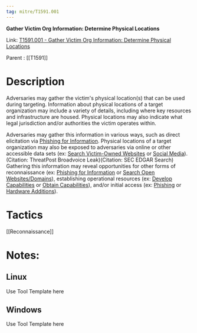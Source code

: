 ```yaml
---
tag: mitre/T1591.001
---
```


**Gather Victim Org Information: Determine Physical Locations**

Link: [T1591.001 - Gather Victim Org Information: Determine Physical Locations](https://attack.mitre.org/techniques/T1591/001)

Parent : [[T1591]]


# Description

Adversaries may gather the victim's physical location(s) that can be used during targeting. Information about physical locations of a target organization may include a variety of details, including where key resources and infrastructure are housed. Physical locations may also indicate what legal jurisdiction and/or authorities the victim operates within.

Adversaries may gather this information in various ways, such as direct elicitation via [Phishing for Information](https://attack.mitre.org/techniques/T1598). Physical locations of a target organization may also be exposed to adversaries via online or other accessible data sets (ex: [Search Victim-Owned Websites](https://attack.mitre.org/techniques/T1594) or [Social Media](https://attack.mitre.org/techniques/T1593/001)).(Citation: ThreatPost Broadvoice Leak)(Citation: SEC EDGAR Search) Gathering this information may reveal opportunities for other forms of reconnaissance (ex: [Phishing for Information](https://attack.mitre.org/techniques/T1598) or [Search Open Websites/Domains](https://attack.mitre.org/techniques/T1593)), establishing operational resources (ex: [Develop Capabilities](https://attack.mitre.org/techniques/T1587) or [Obtain Capabilities](https://attack.mitre.org/techniques/T1588)), and/or initial access (ex: [Phishing](https://attack.mitre.org/techniques/T1566) or [Hardware Additions](https://attack.mitre.org/techniques/T1200)).

# Tactics


[[Reconnaissance]]


# Notes:

## Linux

Use Tool Template here

## Windows

Use Tool Template here
